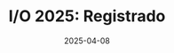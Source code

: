 ---
slug: "I/O 2025: Registrado"
imgSrc: "https://developers.google.com/static/profile/badges/events/io/2025/registered/badge.svg"
title: "I/O 2025: Registrado"
description: "Registrarse en el evento digital de Google I/O 2025"
cardColor: "#669df6"
category: "WEB"
link: "https://developers.google.com/profile/u/giorgiosaud"
date: 2025-04-08
poweredBy: "Webdev"
---
